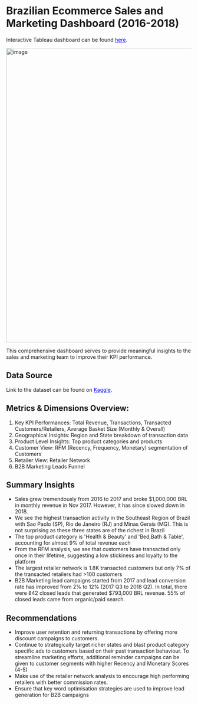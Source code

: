 # Brazilian Ecommerce Sales and Marketing Dashboard (2016-2018)

Interactive Tableau dashboard can be found <a href="https://public.tableau.com/views/EcommerceSalesMarketingDashboard/BrazilianEcommerceSalesMarketingDashboard?:language=en-GB&:sid=&:redirect=auth&:display_count=n&:origin=viz_share_link" style="text-decoration: underline; color: blue;">here</a>.

<img width="798" alt="image" src="https://github.com/user-attachments/assets/3ceeff6c-a5a7-4bdb-b3fe-d7cf97cf2d03" />

This comprehensive dashboard serves to provide meaningful insights to the sales and marketing team to improve their KPI performance.

## Data Source
Link to the dataset can be found on <a href="https://www.kaggle.com/datasets/olistbr/brazilian-ecommerce" style="text-decoration: underline; color: blue;">Kaggle</a>. 

## Metrics & Dimensions Overview:
1) Key KPI Performances: Total Revenue, Transactions, Transacted Customers/Retailers, Average Basket Size (Monthly & Overall)
2) Geographical Insights: Region and State breakdown of transaction data 
3) Product Level Insights: Top product categories and products
4) Customer View: RFM (Recency, Frequency, Monetary) segmentation of Customers
5) Retailer View: Retailer Network
6) B2B Marketing Leads Funnel

## Summary Insights
- Sales grew tremendously from 2016 to 2017 and broke $1,000,000 BRL in monthly revenue in Nov 2017. However, it has since slowed down in 2018.
- We see the highest transaction activity in the Southeast Region of Brazil with Sao Paolo (SP), Rio de Janeiro (RJ) and Minas Gerais (MG). This is not surprising as these three states are of the richest in Brazil
- The top product category is 'Health & Beauty' and 'Bed,Bath & Table', accounting for almost 9% of total revenue each
- From the RFM analysis, we see that customers have transacted only once in their lifetime, suggesting a low stickiness and loyalty to the platform
- The largest retailer network is 1.8K transacted customers but only 7% of the transacted retailers had >100 customers
- B2B Marketing lead campaigns started from 2017 and lead conversion rate has improved from 2% to 12% (2017 Q3 to 2018 Q2). In total, there were 842 closed leads that generated $793,000 BRL revenue. 55% of closed leads came from organic/paid search.

## Recommendations
- Improve user retention and returning transactions by offering more discount campaigns to customers.
- Continue to strategically target richer states and blast product category specific ads to customers based on their past transaction behaviour. To streamline marketing efforts, additional reminder campaigns can be given to customer segments with higher Recency and Monetary Scores (4-5)
- Make use of the retailer network analysis to encourage high performing retailers with better commission rates.
- Ensure that key word optimisation strategies are used to improve lead generation for B2B campaigns



